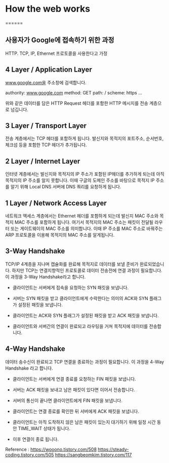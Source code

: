 # How the web works
======

## 사용자가 Google에 접속하기 위한 과정

HTTP. TCP, IP, Ethernet 프로토콜을 사용한다고 가정

## 4 Layer / Application Layer

www.google.com을 주소창에 검색합니다.

authority: www.google.com
method: GET
path: /
scheme: https
...

위와 같은 데이터를 담은 HTTP Request 헤더를 포함한 HTTP 메시지를
전송 계층으로 넘깁니다.

## 3 Layer / Transport Layer

전송 계층에서는 TCP 헤더를 포함하게 됩니다.
발신지와 목적지의 포트주소, 순서번호, 체크섬 등을 포함한
TCP 헤더가 추가됩니다.

## 2 Layer / Internet Layer

인터넷 계층에서는 발신지와 목적지의 IP 주소가 포함된
IP헤더를 추가하게 되는데 아직 목적지의 IP 주소를 알지 못합니다.
이때 구글의 도메인 주소를 바탕으로 목적지 IP 주소를 알기 위해
Local DNS 서버에 DNS 쿼리를 요청하게 됩니다.

## 1 Layer / Network Access Layer

네트워크 액세스 계층에서는 Ethernet 헤더를 포함하게 되는데
발신지 MAC 주소와 목적지 MAC 주소를 포함하게 됩니다.
여기서 목적지의 MAC 주소는 패킷이 전달될 라우터 또는 게이트웨이의
MAC 주소를 의미합니다. 이때 IP 주소를 MAC 주소로 바꿔주는
ARP 프로토콜을 이용해 목적지의 MAC 주소를 알게됩니다.

## 3-Way Handshake

TCP/IP 4계층을 지나며 캡슐화를 완료해 목적지로 데이터를 보낼 준비가
완료되었습니다. 하지만 TCP는 연결지향적인 프로토콜로 데이터 전송전에
연결 과정이 필요합니다. 이 과정을 3-Way Handshake라고 합니다.

- 클라이언트는 서버에게 접속을 요청하는 SYN 패킷을 보냅니다.

- 서버는 SYN 패킷을 받고 클라이언트에게 수락한다는 의미의 ACK와 SYN
  플래그가 설정된 패킷을 보냅니다.

- 클라이언트는 ACK와 SYN 플래그가 설정된 패킷을 받고 ACK 패킷을 보냅니다.

- 클라이언트와 서버간의 연결이 완료되고 라우팅을 거쳐 목적지에 데이터를
  전송합니다.

## 4-Way Handshake

데이터 송수신이 완료되고 TCP 연결을 종료하는 과정이 필요합니다.
이 과정을 4-Way Handshake 라고 합니다.

- 클라이언트는 서버에게 연결 종료를 요청하는 FIN 패킷을 보냅니다.

- 서버는 ACK 패킷을 보내고 남은 패킷이 있다면 이어서 전송합니다.

- 서버의 통신이 끝나면 클라이언트에게 FIN 패킷을 보냅니다.

- 클라이언트는 연결 종료를 확인한 뒤 서버에게 ACK 패킷을 보냅니다.

- 클라이언트는 아직 도착하지 않은 남은 패킷이 있는지 대기하기 위해
  일정 시간 동안 TIME_WAIT 상태가 됩니다.

- 이후 연결이 종료 됩니다.


Reference :
https://wooono.tistory.com/508
https://steady-coding.tistory.com/505
https://sangbeomkim.tistory.com/117